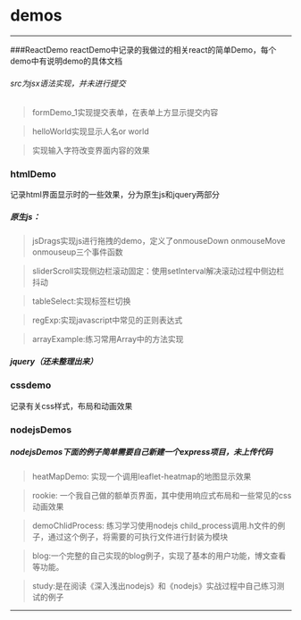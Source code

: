# demos

---
###ReactDemo
reactDemo中记录的我做过的相关react的简单Demo，每个demo中有说明demo的具体文档
###### src为jsx语法实现，并未进行提交

> formDemo_1实现提交表单，在表单上方显示提交内容

> helloWorld实现显示人名or world

> 实现输入字符改变界面内容的效果

### htmlDemo

记录html界面显示时的一些效果，分为原生js和jquery两部分
##### 原生js：

> jsDrags实现js进行拖拽的demo，定义了onmouseDown onmouseMove onmouseup三个事件函数

> sliderScroll实现侧边栏滚动固定：使用setInterval解决滚动过程中侧边栏抖动

> tableSelect:实现标签栏切换

> regExp:实现javascript中常见的正则表达式

> arrayExample:练习常用Array中的方法实现

##### jquery（还未整理出来）

### cssdemo
记录有关css样式，布局和动画效果



### nodejsDemos
##### nodejsDemos下面的例子简单需要自己新建一个express项目，未上传代码
> heatMapDemo: 实现一个调用leaflet-heatmap的地图显示效果

> rookie: 一个我自己做的额单页界面，其中使用响应式布局和一些常见的css动画效果

> demoChlidProcess: 练习学习使用nodejs child_process调用.h文件的例子，通过这个例子，将需要的可执行文件进行封装为模块

> blog:一个完整的自己实现的blog例子，实现了基本的用户功能，博文查看等功能。

> study:是在阅读《深入浅出nodejs》和《nodejs》实战过程中自己练习测试的例子

---
